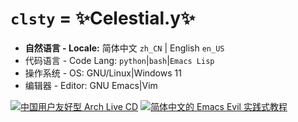 # `clsty` = ✨Celestial.y✨
- **自然语言 - Locale:** 简体中文 `zh_CN` | English `en_US`
- 代码语言 - Code Lang: `python`|`bash`|`Emacs Lisp`
- 操作系统 - OS: GNU/Linux|Windows 11
- 编辑器 - Editor: GNU Emacs|Vim

[![中国用户友好型 Arch Live CD](https://github-readme-stats.vercel.app/api/pin?username=clsty&repo=arCNiso&show_owner=true&title=arCN&title_color=fff&icon_color=fff&text_color=fff&bg_color=30,e96443,904e95)](https://github.com/clsty/arCNiso)
[![简体中文的 Emacs Evil 实践式教程](https://github-readme-stats.vercel.app/api/pin?username=clsty&repo=evil-tutor-sc&theme=one_dark_pro)](https://github.com/clsty/evil-tutor-sc)